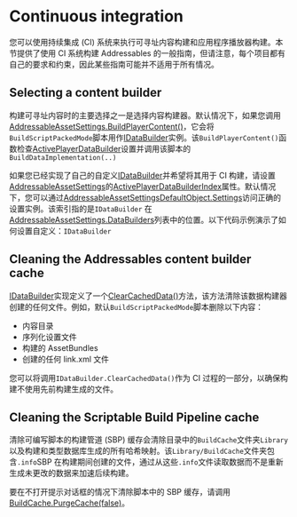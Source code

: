 # Continuous integration

您可以使用持续集成 (CI) 系统来执行可寻址内容构建和应用程序播放器构建。本节提供了使用 CI 系统构建 Addressables 的一般指南，但请注意，每个项目都有自己的要求和约束，因此某些指南可能并不适用于所有情况。

## Selecting a content builder

构建可寻址内容时的主要选择之一是选择内容构建器。默认情况下，如果您调用[AddressableAssetSettings.BuildPlayerContent()](https://docs.unity3d.com/Packages/com.unity.addressables@1.19/api/UnityEditor.AddressableAssets.Settings.AddressableAssetSettings.BuildPlayerContent.html#UnityEditor_AddressableAssets_Settings_AddressableAssetSettings_BuildPlayerContent)，它会将`BuildScriptPackedMode`脚本用作[IDataBuilder](https://docs.unity3d.com/Packages/com.unity.addressables@1.19/api/UnityEditor.AddressableAssets.Build.IDataBuilder.html)实例。该`BuildPlayerContent()`函数检查[ActivePlayerDataBuilder](https://docs.unity3d.com/Packages/com.unity.addressables@1.19/api/UnityEditor.AddressableAssets.Settings.AddressableAssetSettings.ActivePlayerDataBuilder.html#UnityEditor_AddressableAssets_Settings_AddressableAssetSettings_ActivePlayerDataBuilder)设置并调用该脚本的`BuildDataImplementation(..)`

如果您已经实现了自己的自定义[IDataBuilder](https://docs.unity3d.com/Packages/com.unity.addressables@1.19/api/UnityEditor.AddressableAssets.Build.IDataBuilder.html)并希望将其用于 CI 构建，请设置[AddressableAssetSettings](https://docs.unity3d.com/Packages/com.unity.addressables@1.19/api/UnityEditor.AddressableAssets.Settings.AddressableAssetSettings.html)的[ActivePlayerDataBuilderIndex](https://docs.unity3d.com/Packages/com.unity.addressables@1.19/api/UnityEditor.AddressableAssets.Settings.AddressableAssetSettings.ActivePlayerDataBuilderIndex.html#UnityEditor_AddressableAssets_Settings_AddressableAssetSettings_ActivePlayerDataBuilderIndex)属性。默认情况下，您可以通过[AddressableAssetSettingsDefaultObject.Settings](https://docs.unity3d.com/Packages/com.unity.addressables@1.19/api/UnityEditor.AddressableAssets.AddressableAssetSettingsDefaultObject.Settings.html#UnityEditor_AddressableAssets_AddressableAssetSettingsDefaultObject_Settings)访问正确的设置实例。该索引指的是`IDataBuilder` 在[AddressableAssetSettings.DataBuilders](https://docs.unity3d.com/Packages/com.unity.addressables@1.19/api/UnityEditor.AddressableAssets.Settings.AddressableAssetSettings.DataBuilders.html#UnityEditor_AddressableAssets_Settings_AddressableAssetSettings_DataBuilders)列表中的位置。以下代码示例演示了如何设置自定义：`IDataBuilder`

## Cleaning the Addressables content builder cache

[IDataBuilder](https://docs.unity3d.com/Packages/com.unity.addressables@1.19/api/UnityEditor.AddressableAssets.Build.IDataBuilder.html)实现定义了一个[ClearCachedData()](https://docs.unity3d.com/Packages/com.unity.addressables@1.19/api/UnityEditor.AddressableAssets.Build.IDataBuilder.ClearCachedData.html#UnityEditor_AddressableAssets_Build_IDataBuilder_ClearCachedData)方法，该方法清除该数据构建器创建的任何文件。例如，默认`BuildScriptPackedMode`脚本删除以下内容：

- 内容目录
- 序列化设置文件
- 构建的 AssetBundles
- 创建的任何 link.xml 文件

您可以将调用`IDataBuilder.ClearCachedData()`作为 CI 过程的一部分，以确保构建不使用先前构建生成的文件。

## Cleaning the Scriptable Build Pipeline cache

清除可编写脚本的构建管道 (SBP) 缓存会清除目录中的`BuildCache`文件夹`Library`以及构建和类型数据库生成的所有哈希映射。该`Library/BuildCache`文件夹包含`.info`SBP 在构建期间创建的文件，通过从这些`.info`文件读取数据而不是重新生成未更改的数据来加速后续构建。

要在不打开提示对话框的情况下清除脚本中的 SBP 缓存，请调用[BuildCache.PurgeCache(false)](https://docs.unity3d.com/Packages/com.unity.scriptablebuildpipeline@1.19/api/UnityEditor.Build.Pipeline.Utilities.BuildCache.html#UnityEditor_Build_Pipeline_Utilities_BuildCache_PurgeCache_)。